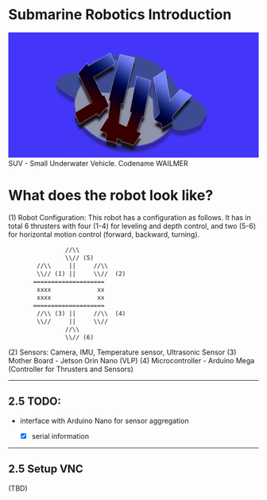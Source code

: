 # Submarine Robotics Introduction
![SUV-Wailmer](Utility/SUV/Graphics/banner-1.png)
SUV - Small Underwater Vehicle. Codename WAILMER
# What does the robot look like?
(1) Robot Configuration: This robot has a configuration as follows. It has in total 6 thrusters with four (1-4) for leveling and depth control, and two (5-6) for horizontal motion control (forward, backward, turning). 
                  
                    //\\
                    \\// (5)
            //\\     ||     //\\
            \\// (1) ||     \\//  (2)
           ====================
            xxxx             xx
            xxxx             xx  
           ==================== 
            //\\ (3) ||     //\\  (4)
            \\//     ||     \\//
                    //\\
                    \\// (6)

(2) Sensors: Camera, IMU, Temperature sensor, Ultrasonic Sensor
(3) Mother Board - Jetson Orin Nano (VLP)
(4) Microcontroller - Arduino Mega (Controller for Thrusters and Sensors)

---
## 2.5 TODO:
- interface with Arduino Nano for sensor aggregation
   - [x] serial information


---
## 2.5 Setup VNC
(TBD)
